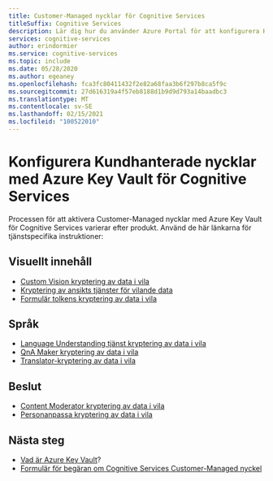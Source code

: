 ```yaml
---
title: Customer-Managed nycklar för Cognitive Services
titleSuffix: Cognitive Services
description: Lär dig hur du använder Azure Portal för att konfigurera Kundhanterade nycklar med Azure Key Vault. Med Kundhanterade nycklar kan du skapa, rotera, inaktivera och återkalla åtkomst kontroller.
services: cognitive-services
author: erindormier
ms.service: cognitive-services
ms.topic: include
ms.date: 05/28/2020
ms.author: egeaney
ms.openlocfilehash: fca3fc80411432f2e82a68faa3b6f297b8ca5f9c
ms.sourcegitcommit: 27d616319a4f57eb8188d1b9d9d793a14baadbc3
ms.translationtype: MT
ms.contentlocale: sv-SE
ms.lasthandoff: 02/15/2021
ms.locfileid: "100522010"
---
```

# <a name="configure-customer-managed-keys-with-azure-key-vault-for-cognitive-services"></a>Konfigurera Kundhanterade nycklar med Azure Key Vault för Cognitive Services

Processen för att aktivera Customer-Managed nycklar med Azure Key Vault för Cognitive Services varierar efter produkt. Använd de här länkarna för tjänstspecifika instruktioner:

## <a name="vision"></a>Visuellt innehåll

* [Custom Vision kryptering av data i vila](../Custom-Vision-Service/encrypt-data-at-rest.md)
* [Kryptering av ansikts tjänster för vilande data](../Face/encrypt-data-at-rest.md)
* [Formulär tolkens kryptering av data i vila](../form-recognizer/encrypt-data-at-rest.md)

## <a name="language"></a>Språk

* [Language Understanding tjänst kryptering av data i vila](../LUIS/encrypt-data-at-rest.md)
* [QnA Maker kryptering av data i vila](../QnAMaker/encrypt-data-at-rest.md)
* [Translator-kryptering av data i vila](../translator/encrypt-data-at-rest.md)

## <a name="decision"></a>Beslut

* [Content Moderator kryptering av data i vila](../Content-Moderator/encrypt-data-at-rest.md)
* [Personanpassa kryptering av data i vila](../personalizer/encrypt-data-at-rest.md)

## <a name="next-steps"></a>Nästa steg

* [Vad är Azure Key Vault](../../key-vault/general/overview.md)?
* [Formulär för begäran om Cognitive Services Customer-Managed nyckel](https://aka.ms/cogsvc-cmk)